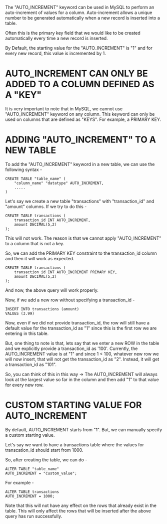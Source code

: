 The "AUTO_INCREMENT" keyword can be used in MySQL to perform an auto-increment of values for a column. Auto-increment allows a unique number to be generated automatically when a new record is inserted into a table.

Often this is the primary key field that we would like to be created automatically every time a new record is inserted.

By Default, the starting value for the "AUTO_INCREMENT" is "1" and for every new record, this value is incremented by 1.

# AUTO_INCREMENT CAN ONLY BE ADDED TO A COLUMN DEFINED AS A "KEY"

It is very important to note that in MySQL, we cannot use "AUTO_INCREMENT" keyword on any column. This keyword can only be used on columns that are defined as "KEYS". For example, a PRIMARY KEY.

# ADDING "AUTO_INCREMENT" TO A NEW TABLE

To add the "AUTO_INCREMENT" keyword in a new table, we can use the following syntax - 

    CREATE TABLE "table_name" (
        "column_name" "datatype" AUTO_INCREMENT,
        .....
    )

Let's say we create a new table "transactions" with "transaction_id" and "amount" columns. If we try to do this - 

    CREATE TABLE transactions (
        transaction_id INT AUTO_INCREMENT,
        amount DECIMAL(5,2)
    );

This will not work. The reason is that we cannot apply "AUTO_INCREMENT" to a column that is not a key.

So, we can add the PRIMARY KEY constraint to the transaction_id column and then it will work as expected.


    CREATE TABLE transactions (
        transaction_id INT AUTO_INCREMENT PRIMARY KEY,
        amount DECIMAL(5,2)
    );

And now, the above query will work properly.

Now, if we add a new row without specifying a transaction_id -

    INSERT INTO transactions (amount)
    VALUES (3.99)

Now, even if we did not provide transaction_id, the row will still have a default value for the transaction_id as "1" since this is the first row we are entering in this table.

But, one thing to note is that, lets say that we enter a new ROW in the table and we explicitly provide a transaction_id as '100'. Currently, the AUTO_INCREMENT value is at "1" and since 1 < 100, whatever new row we will now insert, that will not get the transaction_id as "2". Instead, it will get a transaction_id as "101".

So, you can think of this in this way -> The AUTO_INCREMENT will always look at the largest value so far in the column and then add "1" to that value for every new row.

# CUSTOM STARTING VALUE FOR AUTO_INCREMENT

By default, AUTO_INCREMENT starts from "1". But, we can manually specify a custom starting value. 

Let's say we want to have a transactions table where the values for transcation_id should start from 1000.

So, after creating the table, we can do -

    ALTER TABLE "table_name"
    AUTO_INCREMENT = "custom_value";

For example - 

    ALTER TABLE transactions
    AUTO_INCREMENT = 1000;

Note that this will not have any effect on the rows that already exist in the table. This will only affect the rows that will be inserted after the above query has run successfully.